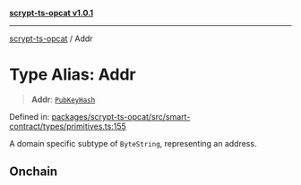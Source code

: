 [**scrypt-ts-opcat v1.0.1**](../README.md)

***

[scrypt-ts-opcat](../README.md) / Addr

# Type Alias: Addr

> **Addr**: [`PubKeyHash`](PubKeyHash.md)

Defined in: [packages/scrypt-ts-opcat/src/smart-contract/types/primitives.ts:155](https://github.com/OPCAT-Labs/ts-tools/blob/2cea47af983eceafde930347ac310f78dee140a3/packages/scrypt-ts-opcat/src/smart-contract/types/primitives.ts#L155)

A domain specific subtype of `ByteString`, representing an address.

## Onchain
